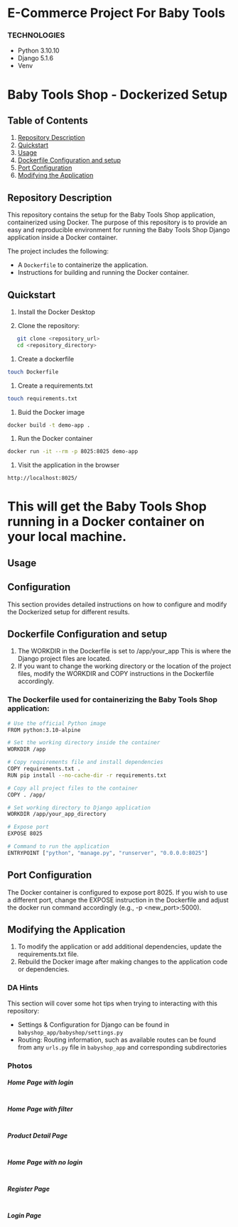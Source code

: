 # E-Commerce Project For Baby Tools

### TECHNOLOGIES

- Python 3.10.10
- Django 5.1.6
- Venv

# Baby Tools Shop - Dockerized Setup

## Table of Contents
1. [Repository Description](#repository-description)
2. [Quickstart](#quickstart)
4. [Usage](#usage)
5. [Dockerfile Configuration and setup](dockerfile-configuration-and-setup)
6. [Port Configuration](port-configuration)
7. [Modifying the Application](modifying-the-application)
   

## Repository Description

This repository contains the setup for the Baby Tools Shop application, containerized using Docker. The purpose of this repository is to provide an easy and reproducible environment for running the Baby Tools Shop Django application inside a Docker container.

The project includes the following:
- A `Dockerfile` to containerize the application.
- Instructions for building and running the Docker container.

## Quickstart

1. Install the Docker Desktop

1. Clone the repository:

```bash
   git clone <repository_url>
   cd <repository_directory>
```
1. Create a dockerfile 

```bash
touch Dockerfile
```

1. Create a requirements.txt

```bash
touch requirements.txt
```
1. Buid the Docker image

```bash
docker build -t demo-app .
```
1. Run the Docker container

```bash
docker run -it --rm -p 8025:8025 demo-app
```
1. Visit the application in the browser

```bash
http://localhost:8025/
```

# This will get the Baby Tools Shop running in a Docker container on your local machine.

## Usage

## Configuration

This section provides detailed instructions on how to configure and modify the Dockerized setup for different results.

## Dockerfile Configuration and setup

1. The WORKDIR in the Dockerfile is set to /app/your_app This is where the Django project files are located.
1. If you want to change the working directory or the location of the project files, modify the WORKDIR and COPY instructions in the Dockerfile accordingly.
   
### The Dockerfile used for containerizing the Baby Tools Shop application:

```bash
# Use the official Python image
FROM python:3.10-alpine

# Set the working directory inside the container
WORKDIR /app

# Copy requirements file and install dependencies
COPY requirements.txt .
RUN pip install --no-cache-dir -r requirements.txt  

# Copy all project files to the container
COPY . /app/

# Set working directory to Django application
WORKDIR /app/your_app_directory

# Expose port
EXPOSE 8025

# Command to run the application
ENTRYPOINT ["python", "manage.py", "runserver", "0.0.0.0:8025"]
```

## Port Configuration

The Docker container is configured to expose port 8025. If you wish to use a different port, change the EXPOSE instruction in the Dockerfile and adjust the docker run command accordingly (e.g., -p <new_port>:5000).

## Modifying the Application

1. To modify the application or add additional dependencies, update the requirements.txt file.
1. Rebuild the Docker image after making changes to the application code or dependencies.




### DA Hints

This section will cover some hot tips when trying to interacting with this repository:

- Settings & Configuration for Django can be found in `babyshop_app/babyshop/settings.py`
- Routing: Routing information, such as available routes can be found from any `urls.py` file in `babyshop_app` and corresponding subdirectories

### Photos

##### Home Page with login

<img alt="" src="https://github.com/MET-DEV/Django-E-Commerce/blob/master/project_images/capture_20220323080815407.jpg"></img>
##### Home Page with filter
<img alt="" src="https://github.com/MET-DEV/Django-E-Commerce/blob/master/project_images/capture_20220323080840305.jpg"></img>
##### Product Detail Page
<img alt="" src="https://github.com/MET-DEV/Django-E-Commerce/blob/master/project_images/capture_20220323080934541.jpg"></img>

##### Home Page with no login
<img alt="" src="https://github.com/MET-DEV/Django-E-Commerce/blob/master/project_images/capture_20220323080953570.jpg"></img>


##### Register Page

<img alt="" src="https://github.com/MET-DEV/Django-E-Commerce/blob/master/project_images/capture_20220323081016022.jpg"></img>


##### Login Page

<img alt="" src="https://github.com/MET-DEV/Django-E-Commerce/blob/master/project_images/capture_20220323081044867.jpg"></img>
